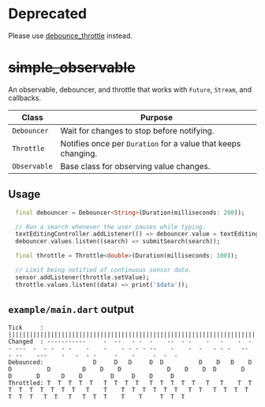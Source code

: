 
# Deprecated

Please use <a href="https://pub.dev/packages/debounce_throttle">debounce_throttle</a> instead.

# ~~simple_observable~~

An observable, debouncer, and throttle that works with `Future`, `Stream`, and callbacks.

Class | Purpose
-|-
`Debouncer` | Wait for changes to stop before notifying.
`Throttle` | Notifies once per `Duration` for a value that keeps changing.
`Observable` | Base class for observing value changes.

## Usage

```dart
  final debouncer = Debouncer<String>(Duration(milliseconds: 200));

  // Run a search whenever the user pauses while typing.
  textEditingController.addListener(() => debouncer.value = textEditingController.text);
  debouncer.values.listen((search) => submitSearch(search));

  final throttle = Throttle<double>(Duration(milliseconds: 100));

  // Limit being notified of continuous sensor data.
  sensor.addListener(throttle.setValue);
  throttle.values.listen((data) => print('$data'));
```


## `example/main.dart` output

```
Tick     : ||||||||||||||||||||||||||||||||||||||||||||||||||||||||||||||||||||||||||||||||||||||||||||||||||||||||||||||||||||||||||||||||||||||||||||||||||||||||||||||||||||||||||||||||||||||
Changed  : -----------     -  --   - -  -    --  - -    -   -    -  -   - ---  -  - -  - -    -    -    - - - - --    -    -  -   - - -   --    - --    ---    -   -  - -     -    -     -  -  -
Debounced:              D     D   D     D  D          D    D   D    D  D          D         D    D    D             D    D    D  D       D    D       D      D    D        D     D    D     D
Throttled: T  T  T  T  T   T  T  T  T   T  T  T  T  T   T   T    T  T   T  T  T  T  T  T  T   T    T    T  T  T  T  T  T   T  T   T  T  T  T  T  T  T   T  T   T   T  T  T    T    T     T  T  T
```